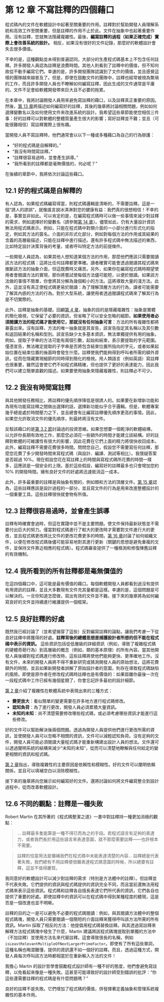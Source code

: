 # 第 12 章 不寫註釋的四個藉口

程式碼內的文件在軟體設計中起著至關重要的作用。註釋對於幫助開發人員理解系統和高效工作至關重要，但是註釋的作用不止於此。文件在抽象中也起著重要作用。沒有註釋，您就無法隱藏複雜性。最後，**編寫註釋的過程（如果正確完成）實際上會改善系統的設計。** 相反，如果沒有很好的文件記錄，那麼好的軟體設計會失去很多價值。

不幸的是，這種觀點並未得到普遍認同。大部分的生產程式碼基本上不包含任何註釋。許多開發人員認為註釋是浪費時間。其他人則看到了註釋中的價值，但不知何故從不動手編寫它們。幸運的是，許多開發團隊認識到了文件的價值，並且感覺這樣的團隊越來越普及了。但是，即使在鼓勵文件的團隊中，註釋也經常被視為繁瑣的工作，而且許多開發人員也不瞭解如何編寫註釋，因此生成的文件通常是平庸的。文件不足會給軟體開發帶來巨大且不必要的拖累。

在本章中，我將討論開發人員用來避免寫註釋的藉口，以及註釋真正重要的原因。然後，[第 13 章](ch13.md)將描述如何編寫好的註釋，其後的幾章將討論相關問題，例如如何選擇變數名以及如何使用文件來改進系統的設計。我希望這些章節能使您相信三件事：好的註釋可以對軟體的整體質量產生很大的影響；寫好註釋並不難；並且（可能很難相信）寫註釋實際上很有趣。

當開發人員不寫註釋時，他們通常會以以下一種或多種藉口為自己的行為辯護：

- “好的程式碼是自解釋的。”
- “我沒有時間寫註釋。”
- “註釋很容易過時，並會產生誤導。”
- “我所看到的註釋都是毫無價值的，何必呢？”

在後續的章節中，我將依次討論這些藉口。

## 12.1 好的程式碼是自解釋的

有人認為，如果程式碼編寫得當，則程式碼邏輯是清晰的，不需要註釋。這是一個“誘人的謬誤”，就像謠言說冰淇淋對您的健康有益：我們真的很想相信！不幸的是，事實並非如此。可以肯定的是，在編寫程式碼時可以做一些事情來減少對註釋的需求，例如選擇好的變數名（請參閱[第 14 章](ch14.md)）。儘管如此，仍有大量設計資訊無法用程式碼表示。例如，只能在程式碼中對類介面的一小部分進行形式化的指定，例如其方法的簽名。介面的非形式化部分，例如對每個方法的作用或其結果的含義的高層級描述，只能在註釋中進行描述。還有許多程式碼中無法描述的東西，比如特定設計決策背後的考量，或者呼叫特定方法的前提條件。

一些開發人員認為，如果其他人想知道某個方法的作用，那麼他們應該只需要閱讀該方法的程式碼：這將比任何註釋都更準確。讀者確實可能會透過閱讀其程式碼來推斷該方法的抽象介面，但這既費時又痛苦。另外，如果你在編寫程式碼時期望使用者會閱讀方法的實現，那你將嘗試使每個方法儘可能短，以便於閱讀。如果該方法做的事情不簡單，你會將其分解為幾個較小的方法。這將導致大量的淺方法。此外，這並沒有真正使程式碼更易於閱讀：為了理解頂層方法的行為，讀者可能需要了解其內嵌的方法的行為。對於大型系統，讓使用者透過閱讀程式碼來了解其行為是不切實際的。

此外，註釋是抽象的基礎。回顧[第 4 章](ch04.md)，抽象的目的是隱藏複雜性：抽象是實體的簡化檢視，它保留了必要的資訊，但省略了可以安全忽略的細節。**如果使用者必須閱讀方法的程式碼才能使用它，那就沒有任何抽象可言**：方法的所有複雜性都將暴露出來。沒有註釋，方法的唯一抽象就是其宣告，該宣告指定其名稱以及其引數和返回結果的名稱和型別。該宣告缺少太多基本資訊，無法單獨提供有用的抽象。例如，提取子字串的方法可能有兩個引數，起始和結束，表示要提取的字元範圍。僅憑宣告，無法確定提取的子字串是否將包含結束位置所指向的字元，或者如果起始位置在結束位置的後面時會發生什麼。註釋使我們能夠得到呼叫者所需的額外資訊，從而在隱藏實現細節的同時得到簡化的檢視。用人類語言（例如英語）寫註釋也很重要，雖然這會使它們不如程式碼精確，但也提供了更好的表達能力，因此我們可以建立簡單直觀的描述。如果要使用抽象來隱藏複雜性，則註釋必不可少。

## 12.2 我沒有時間寫註釋

與其他開發任務相比，將註釋的優先順序降低是很誘人的。如果要在新增新功能和為現有功能寫註釋之間做出選擇的話，選擇新功能似乎合乎邏輯。但是，軟體專案幾乎總是處於時間壓力之下，並且總會有比編寫註釋優先順序更高的事情。因此，如果您允許取消文件的優先順序，則最終將沒有文件。

反駁該藉口的是[第 3.2 節](ch03.md)討論過的投資思維。如果您想要一個乾淨的軟體結構，以允許你長期有效地工作，那麼您必須花一些額外的時間才能建立該結構。好的註釋對軟體的可維護性有很大的影響，因此花費在它們上面的精力將很快收回成本。此外，編寫註釋不需要花費很多時間。問問您自己，假設您不需要寫任何註釋，那麼您花費了多少開發時間來寫程式碼（與設計、編譯、測試等相比）。我懷疑答案是否超過 10%。現在假設您花在寫註釋上的時間與寫程式碼所花費的時間一樣多，這應該是一個安全的上限。基於這些假設，編寫好的註釋最多也只會增加您約 10% 的開發時間。擁有良好文件的好處將迅速抵消這一成本。

此外，許多最重要的註釋是與抽象有關的，例如類和方法的頂層文件。[第 15 章](ch15.md)認為，這些註釋應該是設計過程的一部分，並且寫文件的行為是用來改進整體設計的一個重要工具。這些註釋很快就會物有所值。

## 12.3 註釋很容易過時，並會產生誤導

註釋有時確實會過時，但這在實踐中並不是主要問題。使文件保持最新狀態並不需要付出巨大的努力。僅當對程式碼進行了較大的更改時才需要對文件進行大的更改，並且程式碼更改將比文件的更改花費更多的時間。[第 16 章](ch16.md)討論了如何組織文件，以便在修改程式碼後儘可能容易地對其進行更新（關鍵的思想是避免重複的文件，並保持文件靠近相應的程式碼）。程式碼審查提供了一種檢測和修復陳舊註釋的有效機制。

## 12.4 我所看到的所有註釋都是毫無價值的

在這四個藉口中，這可能是最有價值的藉口。每個軟體開發人員都看到過沒有提供有用資訊的註釋，並且大多數現有文件充其量都是這樣。幸運的是，這個問題是可以解決的。一旦你知道怎麼做，寫出有效的文件並不難。接下來的幾章將為如何編寫良好的文件並持續進行維護提供一個框架。

## 12.5 良好註釋的好處

既然我已經討論了（並希望揭穿了這些）反對編寫註釋的論點，讓我們考慮一下從良好註釋中將獲得的好處。**註釋背後的總體思想是捕獲設計者所想的但不能在程式碼中表示的資訊。** 這些資訊包括從低層級的詳細資訊（例如，導致了複雜程式碼的硬體奇葩行為）到高層級的概念（例如，類的基本原理）的所有內容。當其他開發人員後續對程式碼進行修改時，這些註釋將使他們能夠更快、更準確地工作。沒有文件，未來的開發人員將不得不重新研究或猜測開發人員的原始想法，這將花費額外的時間，並且如果新開發者誤解了原始設計者的意圖，則存在導致程式碼缺陷的風險。即使是原作者在修改程式碼時註釋也是有價值的：如果距離你最後一次在一段程式碼中工作已經有幾個星期了，你會忘記許多最初的設計細節。

[第 2 章](ch02.md)介紹了複雜性在軟體系統中表現出來的三種方式：

- **變更放大**：看似簡單的變更需要在許多地方進行程式碼修改。
- **認知負荷**：為了進行更改，開發人員必須累積大量資訊。
- **未知的未知**：尚不清楚需要修改哪些程式碼，或必須考慮哪些資訊才能進行這些修改。

好的文件可以幫助解決後兩個問題。透過為開發人員提供他們進行更改所需的資訊，並使開發人員可以忽略不相關的資訊，文件可以減輕認知負荷。沒有足夠的文件，開發人員可能必須閱讀大量程式碼才能重新構建出設計人員的想法。文件還可以透過闡明系統的結構來減少“未知的未知”，從而可以清楚地瞭解與任何給定的變更相關的資訊和程式碼。

[第 2 章](ch02.md)指出，導致複雜性的主要原因是依賴性和模糊性。好的文件可以闡明依賴關係，並且可以填補空白以消除模糊性。

接下來的幾章將向您展示如何編寫好的文件。還將討論如何將文件編寫整合到設計過程中，從而改善軟體設計。

## 12.6 不同的觀點：註釋是一種失敗

Robert Martin 在其所著的《程式碼整潔之道》一書中對註釋持一種更加消極的觀點：

> ... 註釋最多隻能算是一種不得已而為之的手段。若程式語言有足夠的表達力，或者我們長於用這些語言來表達意圖，就不那麼需要註釋——也許根本不需要。

> 註釋的恰當用法是彌補我們在程式碼中未能表達清楚的內容... 註釋總是代表著失敗，我們總有不用註釋便很難表達程式碼意圖的時候，所以總要有註釋，這並不值得慶賀。

我同意好的軟體設計可以減少對註釋的需求（特別是方法體中的註釋）。但註釋並不代表失敗。它們提供的資訊與程式碼提供的資訊完全不同，而且當前還無法用程式碼來表示這些資訊。程式碼和註釋各自擅長表達它們所代表的資訊，它們各自也提供了重要的好處。即使註釋中的資訊可以在程式碼中得到某種程度的體現，這是否是一個改進也並不明晰。

註釋的目的之一是可以避免不必要的程式碼閱讀：例如，與其閱讀方法體中的整個程式碼塊，開發人員只需要閱讀一個簡短的介面註釋來獲得呼叫該方法所需的所有資訊。Martin 採取了相反的方法：他提倡用程式碼替換註釋。與其透過寫註釋來解釋方法程式碼塊中發生了什麼，Martin 建議將該程式碼塊提取到單獨的方法中（不加註釋）並使用方法名來代替註釋。這會導致很長的名稱，例如 `isLeastRelevantMultipleOfNextLargerPrimeFactor`。即使有了所有這些單詞，這種名稱也晦澀難懂，提供的資訊還不如一個好的註釋。而且，透過這種方式，開發人員每次呼叫該方法時都相當於在重新輸入方法的文件！

我擔心 Martin 的設計哲學會鼓勵程式設計師有一種不好的態度，他們會避免寫註釋，以免看起來像是一種失敗。這甚至可能導致好的設計師受到錯誤的批評：“你這些還需要註釋的程式碼是有什麼問題嗎？”

良好的註釋不是失敗。它們增加了程式碼的價值，併發揮著定義抽象和管理系統複雜性的基本作用。